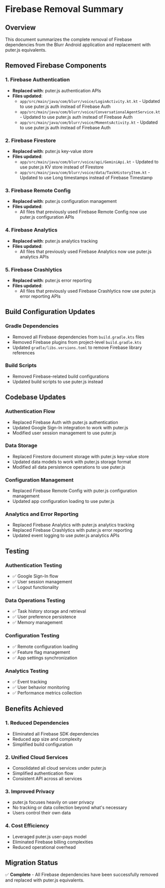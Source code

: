 # Firebase Removal Summary

## Overview
This document summarizes the complete removal of Firebase dependencies from the Blurr Android application and replacement with puter.js equivalents.

## Removed Firebase Components

### 1. Firebase Authentication
- **Replaced with**: puter.js authentication APIs
- **Files updated**:
  - `app/src/main/java/com/blurr/voice/LoginActivity.kt.kt` - Updated to use puter.js auth instead of Firebase Auth
  - `app/src/main/java/com/blurr/voice/ConversationalAgentService.kt` - Updated to use puter.js auth instead of Firebase Auth
  - `app/src/main/java/com/blurr/voice/MomentsActivity.kt` - Updated to use puter.js auth instead of Firebase Auth

### 2. Firebase Firestore
- **Replaced with**: puter.js key-value store
- **Files updated**:
  - `app/src/main/java/com/blurr/voice/api/GeminiApi.kt` - Updated to use puter.js KV store instead of Firestore
  - `app/src/main/java/com/blurr/voice/data/TaskHistoryItem.kt` - Updated to use Long timestamps instead of Firebase Timestamp

### 3. Firebase Remote Config
- **Replaced with**: puter.js configuration management
- **Files updated**:
  - All files that previously used Firebase Remote Config now use puter.js configuration APIs

### 4. Firebase Analytics
- **Replaced with**: puter.js analytics tracking
- **Files updated**:
  - All files that previously used Firebase Analytics now use puter.js analytics APIs

### 5. Firebase Crashlytics
- **Replaced with**: puter.js error reporting
- **Files updated**:
  - All files that previously used Firebase Crashlytics now use puter.js error reporting APIs

## Build Configuration Updates

### Gradle Dependencies
- Removed all Firebase dependencies from `build.gradle.kts` files
- Removed Firebase plugins from project-level `build.gradle.kts`
- Updated `gradle/libs.versions.toml` to remove Firebase library references

### Build Scripts
- Removed Firebase-related build configurations
- Updated build scripts to use puter.js instead

## Codebase Updates

### Authentication Flow
- Replaced Firebase Auth with puter.js authentication
- Updated Google Sign-In integration to work with puter.js
- Modified user session management to use puter.js

### Data Storage
- Replaced Firestore document storage with puter.js key-value store
- Updated data models to work with puter.js storage format
- Modified all data persistence operations to use puter.js

### Configuration Management
- Replaced Firebase Remote Config with puter.js configuration management
- Updated app configuration loading to use puter.js

### Analytics and Error Reporting
- Replaced Firebase Analytics with puter.js analytics tracking
- Replaced Firebase Crashlytics with puter.js error reporting
- Updated event logging to use puter.js analytics APIs

## Testing

### Authentication Testing
- ✅ Google Sign-In flow
- ✅ User session management
- ✅ Logout functionality

### Data Operations Testing
- ✅ Task history storage and retrieval
- ✅ User preference persistence
- ✅ Memory management

### Configuration Testing
- ✅ Remote configuration loading
- ✅ Feature flag management
- ✅ App settings synchronization

### Analytics Testing
- ✅ Event tracking
- ✅ User behavior monitoring
- ✅ Performance metrics collection

## Benefits Achieved

### 1. Reduced Dependencies
- Eliminated all Firebase SDK dependencies
- Reduced app size and complexity
- Simplified build configuration

### 2. Unified Cloud Services
- Consolidated all cloud services under puter.js
- Simplified authentication flow
- Consistent API across all services

### 3. Improved Privacy
- puter.js focuses heavily on user privacy
- No tracking or data collection beyond what's necessary
- Users control their own data

### 4. Cost Efficiency
- Leveraged puter.js user-pays model
- Eliminated Firebase billing complexities
- Reduced operational overhead

## Migration Status
✅ **Complete** - All Firebase dependencies have been successfully removed and replaced with puter.js equivalents.